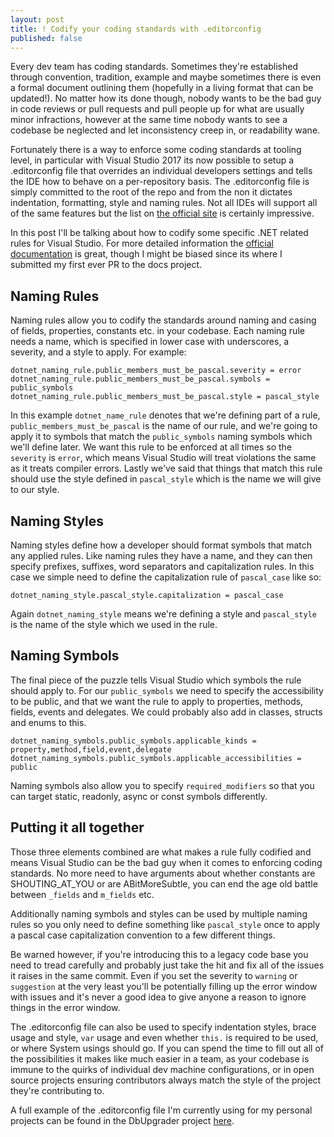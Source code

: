 ```yaml
---
layout: post
title: ! Codify your coding standards with .editorconfig
published: false
---
```


Every dev team has coding standards. Sometimes they're established through convention, tradition, example and maybe sometimes there is even a formal document outlining them (hopefully in a living format that can be updated!). No matter how its done though, nobody wants to be the bad guy in code reviews or pull requests and pull people up for what are usually minor infractions, however at the same time nobody wants to see a codebase be neglected and let inconsistency creep in, or readability wane.

Fortunately there is a way to enforce some coding standards at tooling level, in particular with Visual Studio 2017 its now possible to setup a .editorconfig file that overrides an individual developers settings and tells the IDE how to behave on a per-repository basis. The .editorconfig file is simply committed to the root of the repo and from the non it dictates indentation, formatting, style and naming rules. Not all IDEs will support all of the same features but the list on [the official site](http://editorconfig.org/#download) is certainly impressive.

In this post I'll be talking about how to codify some specific .NET related rules for Visual Studio. For more detailed information the [official documentation](https://docs.microsoft.com/en-us/visualstudio/ide/create-portable-custom-editor-options) is great, though I might be biased since its where I submitted my first ever PR to the docs project.

## Naming Rules

Naming rules allow you to codify the standards around naming and casing of fields, properties, constants etc. in your codebase. Each naming rule needs a name, which is specified in lower case with underscores, a severity, and a style to apply. For example:

```
dotnet_naming_rule.public_members_must_be_pascal.severity = error
dotnet_naming_rule.public_members_must_be_pascal.symbols = public_symbols
dotnet_naming_rule.public_members_must_be_pascal.style = pascal_style
```

In this example `dotnet_name_rule` denotes that we're defining part of a rule, `public_members_must_be_pascal` is the name of our rule, and we're going to apply it to symbols that match the `public_symbols` naming symbols which we'll define later. We want this rule to be enforced at all times so the `severity` is `error`, which means Visual Studio will treat violations the same as it treats compiler errors. Lastly we've said that things that match this rule should use the style defined in `pascal_style` which is the name we will give to our style.

## Naming Styles

Naming styles define how a developer should format symbols that match any applied rules. Like naming rules they have a name, and they can then specify prefixes, suffixes, word separators and capitalization rules. In this case we simple need to define the capitalization rule of `pascal_case` like so:

```
dotnet_naming_style.pascal_style.capitalization = pascal_case
```

Again `dotnet_naming_style` means we're defining a style and `pascal_style` is the name of the style which we used in the rule.

## Naming Symbols

The final piece of the puzzle tells Visual Studio which symbols the rule should apply to. For our `public_symbols` we need to specify the accessibility to be public, and that we want the rule to apply to properties, methods, fields, events and delegates. We could probably also add in classes, structs and enums to this.

```
dotnet_naming_symbols.public_symbols.applicable_kinds = property,method,field,event,delegate
dotnet_naming_symbols.public_symbols.applicable_accessibilities = public
```

Naming symbols also allow you to specify `required_modifiers` so that you can target static, readonly, async or const symbols differently.

## Putting it all together

Those three elements combined are what makes a rule fully codified and means Visual Studio can be the bad guy when it comes to enforcing coding standards. No more need to have arguments about whether constants are SHOUTING_AT_YOU or are ABitMoreSubtle, you can end the age old battle between `_fields` and `m_fields` etc.

Additionally naming symbols and styles can be used by multiple naming rules so you only need to define something like `pascal_style` once to apply a pascal case capitalization convention to a few different things.

Be warned however, if you're introducing this to a legacy code base you need to tread carefully and probably just take the hit and fix all of the issues it raises in the same commit. Even if you set the severity to `warning` or `suggestion` at the very least you'll be potentially filling up the error window with issues and it's never a good idea to give anyone a reason to ignore things in the error window.

The .editorconfig file can also be used to specify indentation styles, brace usage and style, `var` usage and even whether `this.` is required to be used, or where System usings should go. If you can spend the time to fill out all of the possibilities it makes like much easier in a team, as your codebase is immune to the quirks of individual dev machine configurations, or in open source projects ensuring contributors always match the style of the project they're contributing to.

A full example of the .editorconfig file I'm currently using for my personal projects can be found in the DbUpgrader project [here](https://github.com/davidwengier/dbupgrader/blob/master/.editorconfig).